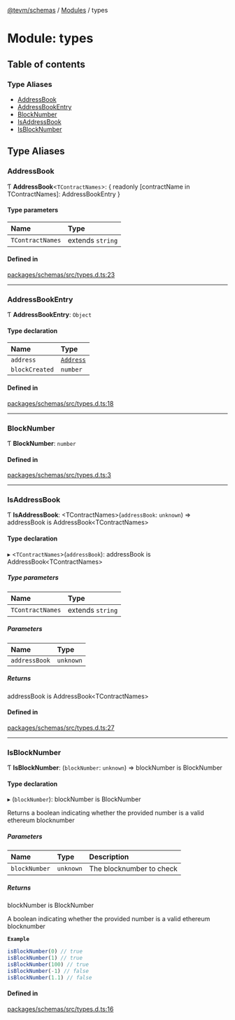 [@tevm/schemas](../README.md) / [Modules](../modules.md) / types

# Module: types

## Table of contents

### Type Aliases

- [AddressBook](types.md#addressbook)
- [AddressBookEntry](types.md#addressbookentry)
- [BlockNumber](types.md#blocknumber)
- [IsAddressBook](types.md#isaddressbook)
- [IsBlockNumber](types.md#isblocknumber)

## Type Aliases

### AddressBook

Ƭ **AddressBook**\<`TContractNames`\>: \{ readonly [contractName in TContractNames]: AddressBookEntry }

#### Type parameters

| Name | Type |
| :------ | :------ |
| `TContractNames` | extends `string` |

#### Defined in

[packages/schemas/src/types.d.ts:23](https://github.com/evmts/tevm-monorepo/blob/main/packages/schemas/src/types.d.ts#L23)

___

### AddressBookEntry

Ƭ **AddressBookEntry**: `Object`

#### Type declaration

| Name | Type |
| :------ | :------ |
| `address` | [`Address`](ethereum.md#address) |
| `blockCreated` | `number` |

#### Defined in

[packages/schemas/src/types.d.ts:18](https://github.com/evmts/tevm-monorepo/blob/main/packages/schemas/src/types.d.ts#L18)

___

### BlockNumber

Ƭ **BlockNumber**: `number`

#### Defined in

[packages/schemas/src/types.d.ts:3](https://github.com/evmts/tevm-monorepo/blob/main/packages/schemas/src/types.d.ts#L3)

___

### IsAddressBook

Ƭ **IsAddressBook**: \<TContractNames\>(`addressBook`: `unknown`) => addressBook is AddressBook\<TContractNames\>

#### Type declaration

▸ \<`TContractNames`\>(`addressBook`): addressBook is AddressBook\<TContractNames\>

##### Type parameters

| Name | Type |
| :------ | :------ |
| `TContractNames` | extends `string` |

##### Parameters

| Name | Type |
| :------ | :------ |
| `addressBook` | `unknown` |

##### Returns

addressBook is AddressBook\<TContractNames\>

#### Defined in

[packages/schemas/src/types.d.ts:27](https://github.com/evmts/tevm-monorepo/blob/main/packages/schemas/src/types.d.ts#L27)

___

### IsBlockNumber

Ƭ **IsBlockNumber**: (`blockNumber`: `unknown`) => blockNumber is BlockNumber

#### Type declaration

▸ (`blockNumber`): blockNumber is BlockNumber

Returns a boolean indicating whether the provided number is a valid ethereum blocknumber

##### Parameters

| Name | Type | Description |
| :------ | :------ | :------ |
| `blockNumber` | `unknown` | The blocknumber to check |

##### Returns

blockNumber is BlockNumber

A boolean indicating whether the provided number is a valid ethereum blocknumber

**`Example`**

```ts
isBlockNumber(0) // true
isBlockNumber(1) // true
isBlockNumber(100) // true
isBlockNumber(-1) // false
isBlockNumber(1.1) // false
```

#### Defined in

[packages/schemas/src/types.d.ts:16](https://github.com/evmts/tevm-monorepo/blob/main/packages/schemas/src/types.d.ts#L16)

